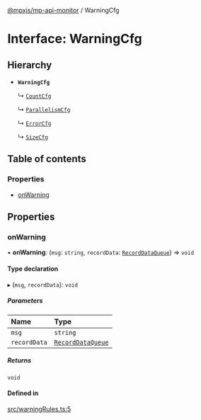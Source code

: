 [@mpxjs/mp-api-monitor](../index.md) / WarningCfg

# Interface: WarningCfg

## Hierarchy

- **`WarningCfg`**

  ↳ [`CountCfg`](CountCfg.md)

  ↳ [`ParallelismCfg`](ParallelismCfg.md)

  ↳ [`ErrorCfg`](ErrorCfg.md)

  ↳ [`SizeCfg`](SizeCfg.md)

## Table of contents

### Properties

- [onWarning](WarningCfg.md#onwarning)

## Properties

### onWarning

• **onWarning**: (`msg`: `string`, `recordData`: [`RecordDataQueue`](RecordDataQueue.md)) => `void`

#### Type declaration

▸ (`msg`, `recordData`): `void`

##### Parameters

| Name | Type |
| :------ | :------ |
| `msg` | `string` |
| `recordData` | [`RecordDataQueue`](RecordDataQueue.md) |

##### Returns

`void`

#### Defined in

[src/warningRules.ts:5](https://github.com/mpx-ecology/mp-api-monitor/blob/008278c/src/warningRules.ts#L5)

